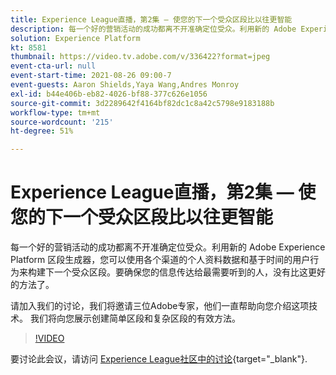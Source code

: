 ```yaml
---
title: Experience League直播，第2集 — 使您的下一个受众区段比以往更智能
description: 每一个好的营销活动的成功都离不开准确定位受众。利用新的 Adobe Experience Platform 区段生成器，您可以使用各个渠道的个人资料数据和基于时间的用户行为来构建下一个受众区段。要确保您的信息传达给最需要听到的人，没有比这更好的方法了。请加入我们的讨论，我们将邀请三位Adobe专家，他们一直帮助向您介绍这项技术。 我们将向您展示创建简单区段和复杂区段的有效方法。
solution: Experience Platform
kt: 8581
thumbnail: https://video.tv.adobe.com/v/336422?format=jpeg
event-cta-url: null
event-start-time: 2021-08-26 09:00-7
event-guests: Aaron Shields,Yaya Wang,Andres Monroy
exl-id: b44e406b-eb82-4026-bf88-377c626e1056
source-git-commit: 3d2289642f4164bf82dc1c8a42c5798e9183188b
workflow-type: tm+mt
source-wordcount: '215'
ht-degree: 51%

---
```


# Experience League直播，第2集 — 使您的下一个受众区段比以往更智能

每一个好的营销活动的成功都离不开准确定位受众。利用新的 Adobe Experience Platform 区段生成器，您可以使用各个渠道的个人资料数据和基于时间的用户行为来构建下一个受众区段。要确保您的信息传达给最需要听到的人，没有比这更好的方法了。

请加入我们的讨论，我们将邀请三位Adobe专家，他们一直帮助向您介绍这项技术。 我们将向您展示创建简单区段和复杂区段的有效方法。

>[!VIDEO](https://video.tv.adobe.com/v/336422/?quality=12&learn=on)

要讨论此会议，请访问 [Experience League社区中的讨论](https://experienceleaguecommunities.adobe.com/t5/adobe-experience-platform/questions-and-discussion-for-experience-league-live-ep-2-make/m-p/420645#M68){target="_blank"}.
